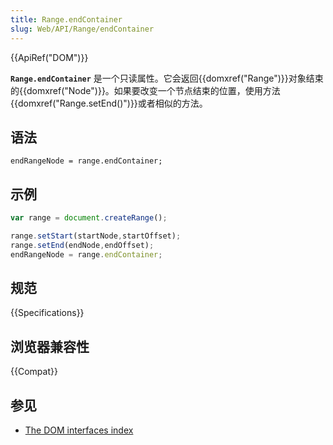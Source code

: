 ```yaml
---
title: Range.endContainer
slug: Web/API/Range/endContainer
---
```


{{ApiRef("DOM")}}

**`Range.endContainer`** 是一个只读属性。它会返回{{domxref("Range")}}对象结束的{{domxref("Node")}}。如果要改变一个节点结束的位置，使用方法{{domxref("Range.setEnd()")}}或者相似的方法。

## 语法

```plain
endRangeNode = range.endContainer;
```

## 示例

```js
var range = document.createRange();

range.setStart(startNode,startOffset);
range.setEnd(endNode,endOffset);
endRangeNode = range.endContainer;
```

## 规范

{{Specifications}}

## 浏览器兼容性

{{Compat}}

## 参见

- [The DOM interfaces index](/zh-CN/docs/DOM/DOM_Reference)
